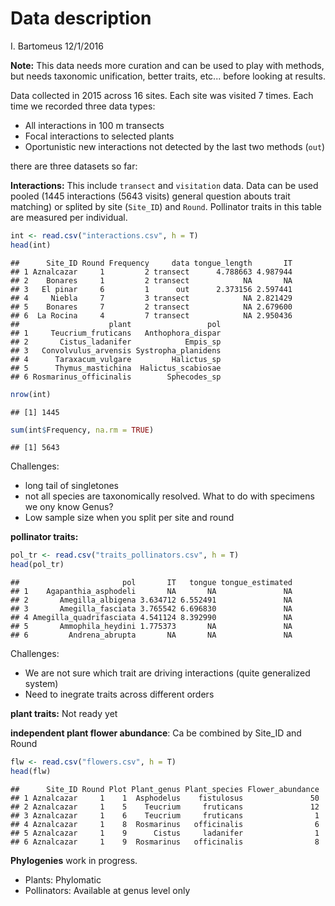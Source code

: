 Data description
================
I. Bartomeus
12/1/2016

**Note:** This data needs more curation and can be used to play with methods, but needs taxonomic unification, better traits, etc... before looking at results.

Data collected in 2015 across 16 sites. Each site was visited 7 times. Each time we recorded three data types:

-   All interactions in 100 m transects
-   Focal interactions to selected plants
-   Oportunistic new interactions not detected by the last two methods (`out`)

there are three datasets so far:

**Interactions:** This include `transect` and `visitation` data. Data can be used pooled (1445 interactions (5643 visits) general question abouts trait matching) or splited by site (`Site_ID`) and `Round`. Pollinator traits in this table are measured per individual.

``` r
int <- read.csv("interactions.csv", h = T)
head(int)
```

    ##      Site_ID Round Frequency     data tongue_length       IT
    ## 1 Aznalcazar     1         2 transect      4.788663 4.987944
    ## 2    Bonares     1         2 transect            NA       NA
    ## 3   El pinar     6         1      out      2.373156 2.597441
    ## 4     Niebla     7         3 transect            NA 2.821429
    ## 5    Bonares     7         2 transect            NA 2.679600
    ## 6  La Rocina     4         7 transect            NA 2.950436
    ##                    plant                 pol
    ## 1     Teucrium_fruticans   Anthophora_dispar
    ## 2       Cistus_ladanifer            Empis_sp
    ## 3   Convolvulus_arvensis Systropha_planidens
    ## 4      Taraxacum_vulgare         Halictus_sp
    ## 5      Thymus_mastichina  Halictus_scabiosae
    ## 6 Rosmarinus_officinalis        Sphecodes_sp

``` r
nrow(int)
```

    ## [1] 1445

``` r
sum(int$Frequency, na.rm = TRUE)
```

    ## [1] 5643

Challenges:
- long tail of singletones
- not all species are taxonomically resolved. What to do with specimens we ony know Genus?
- Low sample size when you split per site and round

**pollinator traits:**

``` r
pol_tr <- read.csv("traits_pollinators.csv", h = T)
head(pol_tr)
```

    ##                       pol       IT   tongue tongue_estimated
    ## 1    Agapanthia_asphodeli       NA       NA               NA
    ## 2       Amegilla_albigena 3.634712 6.552491               NA
    ## 3       Amegilla_fasciata 3.765542 6.696830               NA
    ## 4 Amegilla_quadrifasciata 4.541124 8.392990               NA
    ## 5       Ammophila_heydini 1.775373       NA               NA
    ## 6         Andrena_abrupta       NA       NA               NA

Challenges:
- We are not sure which trait are driving interactions (quite generalized system)
- Need to inegrate traits across different orders

**plant traits:** Not ready yet

**independent plant flower abundance**: Ca be combined by Site\_ID and Round

``` r
flw <- read.csv("flowers.csv", h = T)
head(flw)
```

    ##      Site_ID Round Plot Plant_genus Plant_species Flower_abundance
    ## 1 Aznalcazar     1    1  Asphodelus    fistulosus               50
    ## 2 Aznalcazar     1    5    Teucrium     fruticans               12
    ## 3 Aznalcazar     1    6    Teucrium     fruticans                1
    ## 4 Aznalcazar     1    8  Rosmarinus   officinalis                6
    ## 5 Aznalcazar     1    9      Cistus     ladanifer                1
    ## 6 Aznalcazar     1    9  Rosmarinus   officinalis                8

**Phylogenies** work in progress.
- Plants: Phylomatic
- Pollinators: Available at genus level only
